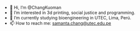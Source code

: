 - 👋 Hi, I’m @ChangKuoman
- 👀 I’m interested in 3d printing, social justice and programming.
- 🌱 I’m currently studying bioengineering in UTEC, Lima, Perú.
- 📫 How to reach me: samanta.chang@utec.edu.pe

<!---
ChangKuoman/ChangKuoman is a ✨ special ✨ repository because its `README.md` (this file) appears on your GitHub profile.
You can click the Preview link to take a look at your changes.
--->
